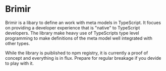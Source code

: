 # Brimir

Brimir is a libary to define an work with meta models in TypeScript. It focues on providing a developer experience that is "native" to TypeScript developers. 
The library make heavy use of TypeScripts type level programming to make definitions of the meta model well integrated with other types. 

While the library is puiblished to npm registry, it is currently a proof of concept and everything is in flux. Prepare for regular breakage if you devide to 
play with it. 

